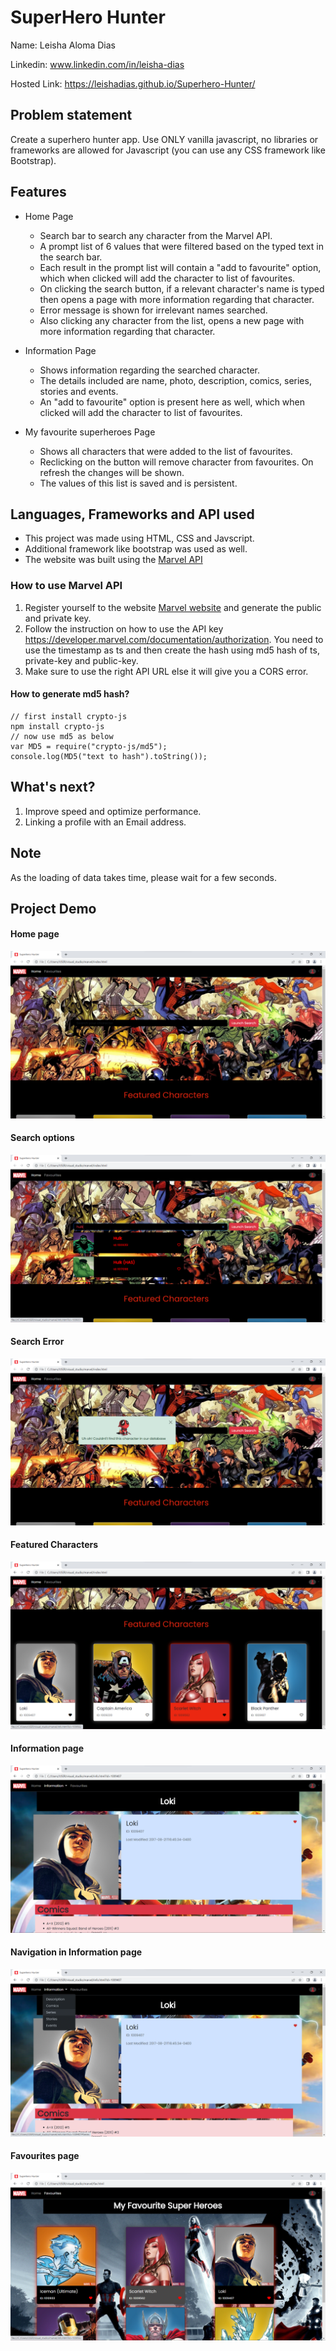 # SuperHero Hunter

Name: Leisha Aloma Dias

Linkedin: www.linkedin.com/in/leisha-dias

Hosted Link: https://leishadias.github.io/Superhero-Hunter/

## Problem statement
Create a superhero hunter app. Use ONLY vanilla javascript, no libraries or frameworks are allowed for Javascript (you can use any CSS framework like Bootstrap).

## Features

- Home Page
  - Search bar to search any character from the Marvel API.
  - A prompt list of 6 values that were filtered based on the typed text in the search bar.
  - Each result in the prompt list will contain a "add to favourite" option, which when clicked will add the character to list of favourites.
  - On clicking the search button, if a relevant character's name is typed then opens a page with more information regarding that character.
  - Error message is shown for irrelevant names searched.
  - Also clicking any character from the list, opens a new page with more information regarding that character.

- Information Page
  - Shows information regarding the searched character.
  - The details included are name, photo, description, comics, series, stories and events.
  - An "add to favourite" option is present here as well, which when clicked will add the character to list of favourites.

- My favourite superheroes Page
  - Shows all characters that were added to the list of favourites.
  - Reclicking on the button will remove character from favourites. On refresh the changes will be shown.
  - The values of this list is saved and is persistent.
  
## Languages, Frameworks and API used
- This project was made using HTML, CSS and Javscript.
- Additional framework like bootstrap was used as well.
- The website was built using the [Marvel API](https://developer.marvel.com/docs)

### How to use Marvel API
1. Register yourself to the website [Marvel website](https://developer.marvel.com/signup) and generate the public and private key.
2. Follow the instruction on how to use the API key https://developer.marvel.com/documentation/authorization. You need to use the timestamp as ts and then create the hash using md5 hash of ts, private-key and public-key.
3. Make sure to use the right API URL else it will give you a CORS error.

#### How to generate md5 hash? 
```
// first install crypto-js
npm install crypto-js
// now use md5 as below
var MD5 = require("crypto-js/md5"); 
console.log(MD5("text to hash").toString());
```
## What's next?
1. Improve speed and optimize performance.
2. Linking a profile with an Email address.

## Note
As the loading of data takes time, please wait for a few seconds.

## Project Demo
#### Home page
![Screenshot of the Home Page](https://github.com/leishadias/Superhero-Hunter/blob/master/images/screenshots/home.png)

#### Search options
![Screenshot of the serach options](https://github.com/leishadias/Superhero-Hunter/blob/master/images/screenshots/search_options.png)

#### Search Error
![Screenshot of the Home Page](https://github.com/leishadias/Superhero-Hunter/blob/master/images/screenshots/error.png)

#### Featured Characters
![Screenshot of the Home Page](https://github.com/leishadias/Superhero-Hunter/blob/master/images/screenshots/featured_char.png)

#### Information page
![Screenshot of the Home Page](https://github.com/leishadias/Superhero-Hunter/blob/master/images/screenshots/info.png)

#### Navigation in Information page
![Screenshot of the Home Page](https://github.com/leishadias/Superhero-Hunter/blob/master/images/screenshots/info_nav.png)

#### Favourites page
![Screenshot of the Home Page](https://github.com/leishadias/Superhero-Hunter/blob/master/images/screenshots/fav.png)
